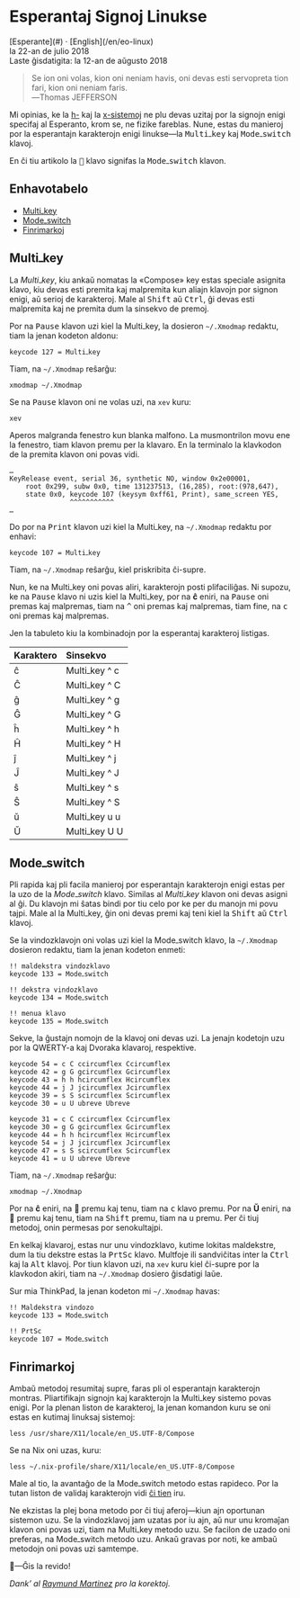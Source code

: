 Esperantaj Signoj Linukse
=========================

<div class="center">[Esperante](#) · [English](/en/eo-linux)</div>
<div class="center">la 22-an de julio 2018</div>
<div class="center">Laste ĝisdatigita: la 12-an de aŭgusto 2018</div>

>Se ion oni volas, kion oni neniam havis, oni devas esti servopreta tion fari, kion oni neniam
>faris.<br>
>―Thomas JEFFERSON

Mi opinias, ke la [h-](https://eo.wikipedia.org/wiki/H-sistemo) kaj la
[x-sistemoj](https://eo.wikipedia.org/wiki/X-sistemo) ne plu devas uzitaj por la signojn enigi
specifaj al Esperanto, krom se, ne fizike fareblas. Nune, estas du manieroj por la
esperantajn karakterojn enigi linukse—la <kbd>Multi‎ߺ‎key</kbd> kaj <kbd>Mode‎ߺ‎switch</kbd> klavoj.

En ĉi tiu artikolo la <kbd>🐧</kbd> klavo signifas la <kbd>Mode‎ߺ‎switch</kbd> klavon.


<a name="et"></a>Enhavotabelo
-----------------------------

- [Multi‎ߺ‎key](#multikey)
- [Mode‎ߺ‎switch](#modeswitch)
- [Finrimarkoj](#finrimarkoj)


<a name="multikey"></a>Multi‎ߺ‎key
--------------------------------

La *Multi‎ߺ‎key*, kiu ankaŭ nomatas la «Compose» key estas speciale asignita klavo, kiu devas esti
premita kaj malpremita kun aliajn klavojn por signon enigi, aŭ serioj de karakteroj. Male al
<kbd>Shift</kbd> aŭ <kbd>Ctrl</kbd>, ĝi devas esti malpremita kaj ne premita dum la sinsekvo de
premoj.

Por na <kbd>Pause</kbd> klavon uzi kiel la Multi‎ߺ‎key, la dosieron `~/.Xmodmap` redaktu, tiam la
jenan kodeton aldonu:

    keycode 127 = Multi‎ߺ‎key

Tiam, na `~/.Xmodmap` reŝarĝu:

    xmodmap ~/.Xmodmap

Se na <kbd>Pause</kbd> klavon oni ne volas uzi, na `xev` kuru:

    xev

Aperos malgranda fenestro kun blanka malfono. La musmontrilon movu ene la fenestro, tiam klavon
premu per la klavaro. En la terminalo la klavkodon de la premita klavon oni povas vidi.

```
…
KeyRelease event, serial 36, synthetic NO, window 0x2e00001,
    root 0x299, subw 0x0, time 131237513, (16,285), root:(978,647),
    state 0x0, keycode 107 (keysym 0xff61, Print), same_screen YES,
               ^^^^^^^^^^^
…
```

Do por na <kbd>Print</kbd> klavon uzi kiel la Multi‎ߺ‎key, na `~/.Xmodmap` redaktu por enhavi:

    keycode 107 = Multi‎ߺ‎key

Tiam, na `~/.Xmodmap` reŝarĝu, kiel priskribita ĉi-supre.

Nun, ke na Multi‎ߺ‎key oni povas aliri, karakterojn posti plifaciliĝas. Ni supozu, ke na
<kbd>Pause</kbd> klavo ni uzis kiel la Multi‎ߺ‎key, por na **ĉ** eniri, na <kbd>Pause</kbd> oni premas
kaj malpremas, tiam na <kbd>&#94;</kbd> oni premas kaj malpremas, tiam fine, na <kbd>c</kbd> oni
premas kaj malpremas.

Jen la tabuleto kiu la kombinadojn por la esperantaj karakteroj listigas.

| Karaktero | Sinsekvo       |
| :-------- | :------------- |
| ĉ         | Multi‎ߺ‎key ^ c  |
| Ĉ         | Multi‎ߺ‎key ^ C  |
| ĝ         | Multi‎ߺ‎key ^ g  |
| Ĝ         | Multi‎ߺ‎key ^ G  |
| ĥ         | Multi‎ߺ‎key ^ h  |
| Ĥ         | Multi‎ߺ‎key ^ H  |
| ĵ         | Multi‎ߺ‎key ^ j  |
| Ĵ         | Multi‎ߺ‎key ^ J  |
| ŝ         | Multi‎ߺ‎key ^ s  |
| Ŝ         | Multi‎ߺ‎key ^ S  |
| ŭ         | Multi‎ߺ‎key u u  |
| Ŭ         | Multi‎ߺ‎key U U  |



<a name="modeswitch"></a>Mode‎ߺ‎switch
------------------------------------

Pli rapida kaj pli facila manieroj por esperantajn karakterojn enigi estas per la uzo de la
*Mode‎ߺ‎switch* klavo. Similas al *Multi‎ߺ‎key* klavon oni devas asigni al ĝi. Du klavojn mi ŝatas bindi
por tiu celo por ke per du manojn mi povu tajpi. Male al la Multi‎ߺ‎key, ĝin oni devas premi kaj
teni kiel la <kbd>Shift</kbd> aŭ <kbd>Ctrl</kbd> klavoj.

Se la vindozklavojn oni volas uzi kiel la Mode‎ߺ‎switch klavo, la `~/.Xmodmap` dosieron redaktu, tiam la
jenan kodeton enmeti:

```
!! maldekstra vindozklavo
keycode 133 = Mode‎ߺ‎switch

!! dekstra vindozklavo
keycode 134 = Mode‎ߺ‎switch

!! menua klavo
keycode 135 = Mode‎ߺ‎switch
```

Sekve, la ĝustajn nomojn de la klavoj oni devas uzi. La jenajn kodetojn uzu por la QWERTY-a kaj Dvoraka klavaroj, respektive.

```
keycode 54 = c C ccircumflex Ccircumflex
keycode 42 = g G gcircumflex Gcircumflex
keycode 43 = h h hcircumflex Hcircumflex
keycode 44 = j J jcircumflex Jcircumflex
keycode 39 = s S scircumflex Scircumflex
keycode 30 = u U ubreve Ubreve
```

```
keycode 31 = c C ccircumflex Ccircumflex
keycode 30 = g G gcircumflex Gcircumflex
keycode 44 = h h hcircumflex Hcircumflex
keycode 54 = j J jcircumflex Jcircumflex
keycode 47 = s S scircumflex Scircumflex
keycode 41 = u U ubreve Ubreve
```

Tiam, na `~/.Xmodmap` reŝarĝu:

    xmodmap ~/.Xmodmap

Por na **ĉ** eniri, na 🐧 premu kaj tenu, tiam na <kbd>c</kbd> klavo premu. Por na **Ŭ** eniri, na
🐧 premu kaj tenu, tiam na <kbd>Shift</kbd> premu, tiam na <kbd>u</kbd> premu. Per ĉi tiuj metodoj,
onin permesas por senokultajpi.

En kelkaj klavaroj, estas nur unu vindozklavo, kutime lokitas maldekstre, dum la tiu dekstre estas
la <kbd>PrtSc</kbd> klavo. Multfoje ili sandviĉitas inter la <kbd>Ctrl</kbd> kaj la
<kbd>Alt</kbd> klavoj. Por tiun klavon uzi, na `xev` kuru kiel ĉi-supre por la klavkodon akiri, tiam
na `~/.Xmodmap` dosiero ĝisdatigi laŭe.

Sur mia ThinkPad, la jenan kodeton mi `~/.Xmodmap` havas:

```
!! Maldekstra vindozo
keycode 133 = Mode‎ߺ‎switch

!! PrtSc
keycode 107 = Mode‎ߺ‎switch
```


<a name="finrimarkoj"></a>Finrimarkoj
-------------------------------------

Ambaŭ metodoj resumitaj supre, faras pli ol esperantajn karakterojn montras. Pliartifikajn signojn
kaj karakterojn la Multi‎ߺ‎key sistemo povas enigi. Por la plenan liston de karakteroj, la jenan komandon kuru se oni estas en kutimaj linuksaj sistemoj:

    less /usr/share/X11/locale/en_US.UTF-8/Compose

Se na Nix oni uzas, kuru:

    less ~/.nix-profile/share/X11/locale/en_US.UTF-8/Compose

Male al tio, la avantaĝo de la Mode‎ߺ‎switch metodo estas rapideco. Por la tutan liston de validaj
karakterojn vidi [ĉi tien](http://wiki.linuxquestions.org/wiki/List_of_Keysyms_Recognised_by_Xmodmap)
iru.

Ne ekzistas la plej bona metodo por ĉi tiuj aferoj—kiun ajn oportunan sistemon uzu. Se la
vindozklavoj jam uzatas por iu ajn, aŭ nur unu kromaĵan klavon oni povas uzi, tiam na Multi‎ߺ‎key
metodo uzu. Se facilon de uzado oni preferas, na Mode‎ߺ‎switch metodo uzu. Ankaŭ gravas por noti, ke
ambaŭ metodojn oni povas uzi samtempe.

🐧—Ĝis la revido!

_Dank’ al [Raymund Martinez](https://zhaqenl.github.io) pro la korektoj._
